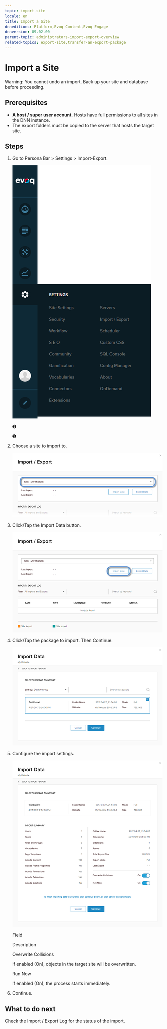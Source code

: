 ```yaml
---
topic: import-site
locale: en
title: Import a Site
dnneditions: Platform,Evoq Content,Evoq Engage
dnnversion: 09.02.00
parent-topic: administrators-import-export-overview
related-topics: export-site,transfer-an-export-package
---
```


# Import a Site

Warning: You cannot undo an import. Back up your site and database before proceeding.

## Prerequisites

*   **A host / super user account.** Hosts have full permissions to all sites in the DNN instance.
*   The export folders must be copied to the server that hosts the target site.

## Steps

1.  Go to Persona Bar \> Settings \> Import-Export.
    
    ![Persona Bar > Settings > Import-Export](/images/scr-pbar-host-Settings-E91.png)
    
    ➊
    
    ➋
    
2.  Choose a site to import to.
    
      
    
    ![Site dropdown](/images/scr-Settings-ImportExport-ChooseSite-E91.png)
    
      
    
3.  Click/Tap the Import Data button.
    
      
    
    ![Import Data button](/images/scr-Settings-ImportExport-ImportData-button-E91.png)
    
      
    
4.  Click/Tap the package to import. Then Continue.
    
      
    
    ![Package selected for import; Continue button enabled.](/images/scr-Settings-ImportExport-select-package-to-import-E91.png)
    
      
    
5.  Configure the import settings.
    
      
    
    ![Import settings](/images/scr-Settings-ImportExport-ImportData-E91.png)
    
      
    
    Field
    
    Description
    
    Overwrite Collisions
    
    If enabled (On), objects in the target site will be overwritten.
    
    Run Now
    
    If enabled (On), the process starts immediately.
    
6.  Continue.

## What to do next

Check the Import / Export Log for the status of the import.